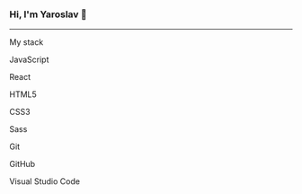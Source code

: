 ### Hi, I'm Yaroslav 👋
_______________________________________________________________________________________________

My stack

JavaScript

React

HTML5

CSS3

Sass

Git

GitHub

Visual Studio Code
